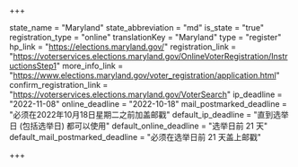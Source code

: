 +++

state_name = "Maryland"
state_abbreviation = "md"
is_state = "true"
registration_type = "online"
translationKey = "Maryland"
type = "register"
hp_link = "https://elections.maryland.gov/"
registration_link = "https://voterservices.elections.maryland.gov/OnlineVoterRegistration/InstructionsStep1"
more_info_link = "https://www.elections.maryland.gov/voter_registration/application.html"
confirm_registration_link = "https://voterservices.elections.maryland.gov/VoterSearch"
ip_deadline = "2022-11-08"
online_deadline = "2022-10-18"
mail_postmarked_deadline = "必须在2022年10月18日星期二之前加盖邮戳"
default_ip_deadline = "直到选举日 (包括选举日) 都可以使用"
default_online_deadline = "选举日前 21 天"
default_mail_postmarked_deadline = "必须在选举日前 21 天盖上邮戳"

+++